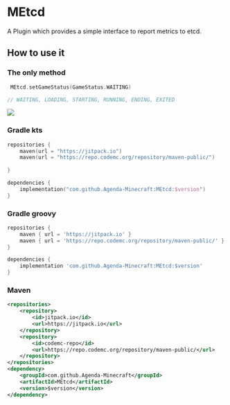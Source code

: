 # MEtcd

A Plugin which provides a simple interface to report metrics to etcd.




## How to use it
### The only method
```kotlin
 MEtcd.setGameStatus(GameStatus.WAITING)

// WAITING, LOADING, STARTING, RUNNING, ENDING, EXITED
```






[![](https://jitpack.io/v/Agenda-Minecraft/MEtcd.svg)](https://jitpack.io/#Agenda-Minecraft/MEtcd)

### Gradle kts
```kotlin
repositories {
    maven(url = "https://jitpack.io")
    maven(url = "https://repo.codemc.org/repository/maven-public/")
    
}

dependencies {
    implementation("com.github.Agenda-Minecraft:MEtcd:$version")
}
```

### Gradle groovy
```groovy
repositories {
    maven { url = 'https://jitpack.io' }
    maven { url = 'https://repo.codemc.org/repository/maven-public/' }
}

dependencies {
    implementation 'com.github.Agenda-Minecraft:MEtcd:$version'
}
```

### Maven
```xml
<repositories>
    <repository>
        <id>jitpack.io</id>
        <url>https://jitpack.io</url>
    </repository>
    <repository>
        <id>codemc-repo</id>
        <url>https://repo.codemc.org/repository/maven-public/</url>
    </repository>
</repositories>
<dependency>
    <groupId>com.github.Agenda-Minecraft</groupId>
    <artifactId>MEtcd</artifactId>
    <version>$version</version>
</dependency>

```






